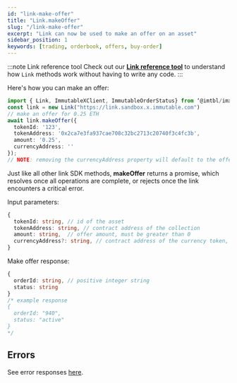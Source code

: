 ```yaml
---
id: "link-make-offer"
title: "Link.makeOffer"
slug: "/link-make-offer"
excerpt: "Link can now be used to make an offer on an asset"
sidebar_position: 1
keywords: [trading, orderbook, offers, buy-order]
---
```


:::note Link reference tool
Check out our **[Link reference tool](https://tools.immutable.com/link-reference/)** to understand how `Link` methods work without having to write any code.
:::

Here's how you can make an offer:

```typescript
import { Link, ImmutableXClient, ImmutableOrderStatus} from ‘@imtbl/imx-sdk’;
const link = new Link("https://link.sandbox.x.immutable.com")
// make an offer for 0.25 ETH
await link.makeOffer({
  tokenId: '123',
  tokenAddress: '0x2ca7e3fa937cae708c32bc2713c20740f3c4fc3b',
  amount: '0.25',
  currencyAddress: ''
});
// NOTE: removing the currencyAddress property will default to the offer to be in ETH as well
```

Just like all other link SDK methods, **makeOffer** returns a promise, which resolves once all operations are complete, or rejects once the link encounters a critical error.

Input parameters:
```typescript
{
  tokenId: string, // id of the asset
  tokenAddress: string, // contract address of the collection
  amount: string,  // offer amount, must be greater than 0
  currencyAddress?: string, // contract address of the currency token, default is ETH
}
```

Make offer response:
```typescript
{
  orderId: string, // positive integer string
  status: string
}
/* example response
{
  orderId: "940",
  status: "active"
}
*/

```

## Errors

See error responses [here](./../link-errors.md#offers).